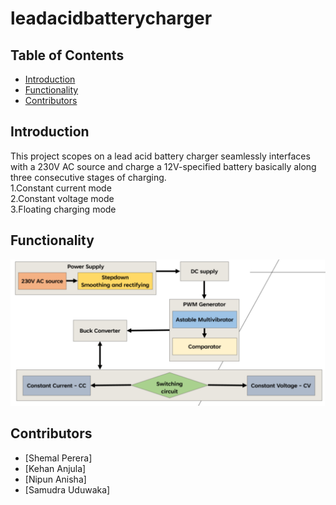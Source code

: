 # leadacidbatterycharger

## Table of Contents
- [Introduction](#introduction)
- [Functionality](#functionality)
- [Contributors](#contributors)

## Introduction
This project scopes on a lead acid battery charger seamlessly interfaces with a 230V AC source and charge a 12V-specified battery basically along three consecutive stages of charging. <br>
1.Constant current mode <br>
2.Constant voltage mode <br>
3.Floating charging mode <br>

## Functionality
<img src="Functional Block Diagram.png" alt="Lead acid">

## Contributors
- [Shemal Perera]
- [Kehan Anjula]
- [Nipun Anisha]
- [Samudra Uduwaka]
